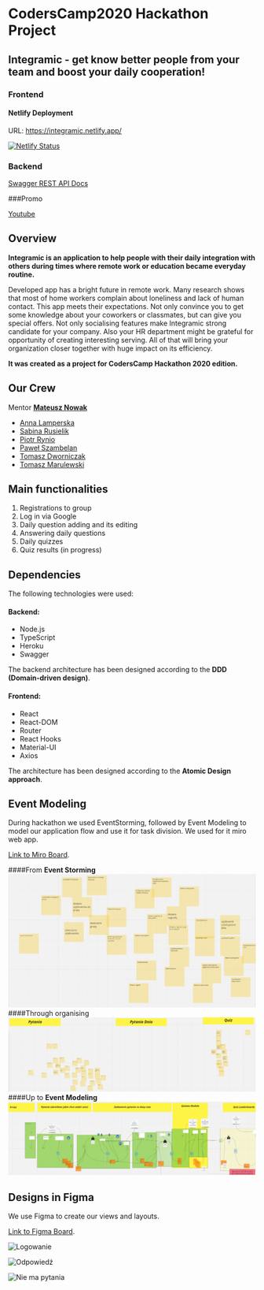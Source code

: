 # CodersCamp2020 Hackathon Project
## Integramic - get know better people from your team and boost your daily cooperation!

### Frontend

#### Netlify Deployment

URL: https://integramic.netlify.app/

[![Netlify Status](https://api.netlify.com/api/v1/badges/b58805a5-da13-46ca-8d7c-50d62b0577c0/deploy-status)](https://app.netlify.com/sites/integramic/deploys)

### Backend

[Swagger REST API Docs](https://coderscamp2020-hackathon.herokuapp.com/rest-api-docs/)

###Promo

[Youtube](https://www.youtube.com/watch?v=cMXqoFkhxF0&ab_channel=SabinaRusielik)

## Overview

**Integramic is an application to help people with their daily integration with others during times where remote work or education became everyday routine.**

Developed app has a bright future in remote work. Many research shows that most of home workers complain about loneliness and lack of human contact. This app meets their expectations. Not only convince you to get some knowledge about your coworkers or classmates, but can give you special offers. Not only socialising features make Integramic strong candidate for your company. Also your HR department might be grateful for opportunity of creating interesting serving. All of that will bring your organization closer together with huge impact on its efficiency.

**It was created as a project for CodersCamp Hackathon 2020 edition.**


## Our Crew

Mentor **[Mateusz Nowak](https://github.com/nowakprojects)**

- [Anna Lamperska](https://github.com/lamparina)
- [Sabina Rusielik](https://github.com/sabinarusielik)  
- [Piotr Rynio](https://github.com/PiotrWR)
- [Paweł Szambelan](https://github.com/Szambelan)
- [Tomasz Dworniczak](https://github.com/tomdworniczak)
- [Tomasz Marulewski](https://github.com/tomaszmaruvl)


## Main functionalities

1. Registrations to group
2. Log in via Google
3. Daily question adding and its editing
4. Answering daily questions
5. Daily quizzes
6. Quiz results (in progress)

## Dependencies

The following technologies were used:

#### Backend:
- Node.js
- TypeScript
- Heroku
- Swagger

The backend architecture has been designed according to the **DDD (Domain-driven design)**.

#### Frontend:
- React
- React-DOM
- Router
- React Hooks
- Material-UI
- Axios

The architecture has been designed according to the **Atomic Design approach**.


## Event Modeling

During hackathon we used EventStorming, followed by Event Modeling to model our application flow and use it for task division.
We used for it miro web app.

[Link to Miro Board](https://miro.com/app/board/o9J_lIW4jG4=/).


####From **Event Storming**
![img.png](img.png)
####Through organising
![img_1.png](img_1.png)
####Up to **Event Modeling**
![img_2.png](img_2.png)


## Designs in Figma

We use Figma to create our views and layouts.

[Link to Figma Board](https://www.figma.com/file/8PzRwPotjb3xVH4uxoIvfd/CodersCampHackathon.MaterialUI?node-id=7270%3A0).

![Logowanie](https://user-images.githubusercontent.com/31566345/116149134-0e706a00-a6e2-11eb-8574-628724b0d124.png)

![Odpowiedź](https://user-images.githubusercontent.com/31566345/116149179-1defb300-a6e2-11eb-905f-6c4b51408fc7.png)

![Nie ma pytania](https://user-images.githubusercontent.com/31566345/116149220-29db7500-a6e2-11eb-8d80-3688f3073e3d.png)


